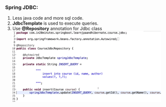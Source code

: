 ### Spring JDBC:
1. Less java code and more sql code.
2. **JdbcTemplate** is used to execute queries.
3. Use **@Repository** annotation for Jdbc class 
   ![Alt text](images/springjdbcinsert.png)